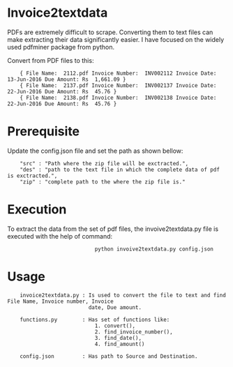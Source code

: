 # Invoice2textdata
PDFs are extremely difficult to scrape. Converting them to text files can make extracting their data significantly easier. I have focused on the widely used pdfminer package from python. 

Convert from PDF files to this:

        { File Name:  2112.pdf Invoice Number:  INV002112 Invoice Date:  13-Jun-2016 Due Amount: Rs  1,661.09 }
        { File Name:  2137.pdf Invoice Number:  INV002137 Invoice Date:  22-Jun-2016 Due Amount: Rs  45.76 }
        { File Name:  2138.pdf Invoice Number:  INV002138 Invoice Date:  22-Jun-2016 Due Amount: Rs  45.76 }

# Prerequisite
Update the config.json file and set the path as shown bellow:
        
        "src" : "Path where the zip file will be exctracted.",
        "des" : "path to the text file in which the complete data of pdf is exctracted.",
        "zip" : "complete path to the where the zip file is."

# Execution     
To extract the data from the set of pdf files, the invoive2textdata.py file is executed with the help of command: 

                                python invoive2textdata.py config.json  

# Usage
        invoice2textdata.py : Is used to convert the file to text and find File Name, Invoice number, Invoice 
                              date, Due amount.

        functions.py        : Has set of functions like:
                                1. convert(), 
                                2. find_invoice_number(), 
                                3. find_date(),
                                4. find_amount()

        config.json         : Has path to Source and Destination.

 
